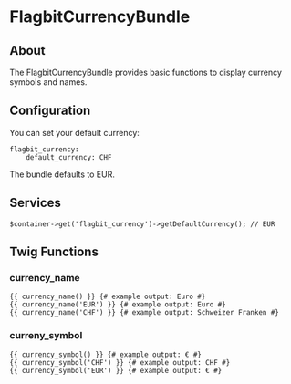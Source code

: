 # FlagbitCurrencyBundle

## About

The FlagbitCurrencyBundle provides basic functions to display currency symbols and names.

## Configuration

You can set your default currency:

    flagbit_currency:
        default_currency: CHF

The bundle defaults to EUR.

## Services

    $container->get('flagbit_currency')->getDefaultCurrency(); // EUR

## Twig Functions

### currency_name

    {{ currency_name() }} {# example output: Euro #}
    {{ currency_name('EUR') }} {# example output: Euro #}
    {{ currency_name('CHF') }} {# example output: Schweizer Franken #}

### curreny_symbol

    {{ currency_symbol() }} {# example output: € #}
    {{ currency_symbol('CHF') }} {# example output: CHF #}
    {{ currency_symbol('EUR') }} {# example output: € #}
